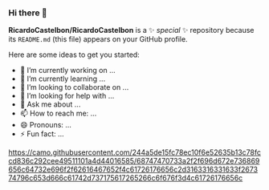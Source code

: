 ### Hi there 👋


**RicardoCastelbon/RicardoCastelbon** is a ✨ _special_ ✨ repository because its `README.md` (this file) appears on your GitHub profile.

Here are some ideas to get you started:

- 🔭 I’m currently working on ...
- 🌱 I’m currently learning ...
- 👯 I’m looking to collaborate on ...
- 🤔 I’m looking for help with ...
- 💬 Ask me about ...
- 📫 How to reach me: ...
- 😄 Pronouns: ...
- ⚡ Fun fact: ...

  
https://camo.githubusercontent.com/244a5de15fc78ec10f6e52635b13c78fccd836c292cee49511101a4d44016585/68747470733a2f2f696d672e736869656c64732e696f2f62616467652f4c61726176656c2d3163316331633f267374796c653d666c61742d737175617265266c6f676f3d4c61726176656c
